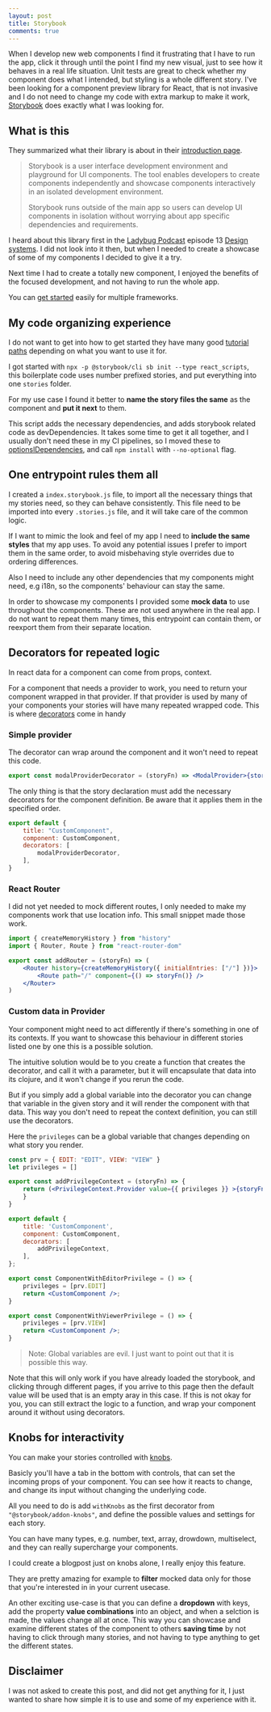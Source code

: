 ```yaml
---
layout: post
title: Storybook
comments: true
---
```


When I develop new web components I find it frustrating that I have to run the app,
click it through until the point I find my new visual, just to see how it behaves in a real life situation.
Unit tests are great to check whether my component does what I intended,
but styling is a whole different story.
I've been looking for a component preview library for React,
that is not invasive and I do not need to change my code with extra markup to make it work,
[Storybook](https://storybook.js.org/) does exactly what I was looking for.

## What is this

They summarized what their library is about in their [introduction page](https://storybook.js.org/docs/basics/introduction/).

>Storybook is a user interface development environment and playground for UI components.
>The tool enables developers to create components independently and showcase components interactively
>in an isolated development environment.
>
>Storybook runs outside of the main app so users can develop UI components in isolation without
>worrying about app specific dependencies and requirements.

I heard about this library first in the [Ladybug Podcast](https://www.ladybug.dev/) episode 13
[Design systems](https://github.com/ladybug-podcast/ladybug-website/blob/master/transcripts/13-design-systems.md).
I did not look into it then, but when I needed to create a showcase of some of my components I decided to give it a try.

Next time I had to create a totally new component, I enjoyed the benefits of the focused development, and not having to run the whole app.

You can [get started](https://storybook.js.org/docs/guides/quick-start-guide/) easily for multiple frameworks.

## My code organizing experience

I do not want to get into how to get started they have many good
[tutorial paths](https://www.learnstorybook.com/) depending on what you want to use it for.

I got started with `npx -p @storybook/cli sb init --type react_scripts`, this boilerplate code uses number prefixed stories,
and put everything into one `stories` folder.

For my use case I found it better to **name the story files the same** as the component and **put it next** to them.

This script adds the necessary dependencies, and adds storybook related code as devDependencies.
It takes some time to get it all together, and I usually don't need these in my CI pipelines,
so I moved these to [optionslDependencies](https://docs.npmjs.com/files/package.json#optionaldependencies),
and call `npm install` with `--no-optional` flag.

## One entrypoint rules them all

I created a `index.storybook.js` file, to import all the necessary things that my stories need, so they can behave consistently.
This file need to be imported into every `.stories.js` file, and it will take care of the common logic.

If I want to mimic the look and feel of my app I need to **include the same styles** that my app uses.
To avoid any potential issues I prefer to import them in the same order, to avoid misbehaving style overrides due to ordering differences.

Also I need to include any other dependencies that my components might need, e.g i18n, so the components' behaviour can stay the same.

In order to showcase my components I provided some **mock data** to use throughout the components.
These are not used anywhere in the real app.
I do not want to repeat them many times, this entrypoint can contain them, or reexport them from their separate location.

## Decorators for repeated logic

In react data for a component can come from props, context.

For a component that needs a provider to work, you need to return your component wrapped in that provider.
If that provider is used by many of your components your stories will have many repeated wrapped code.
This is where [decorators](https://storybook.js.org/docs/basics/writing-stories/#decorators) come in handy

### Simple provider

The decorator can wrap around the component and it won't need to repeat this code.

```jsx
export const modalProviderDecorator = (storyFn) => <ModalProvider>{storyFn()}</ModalProvider>
```

The only thing is that the story declaration must add the necessary decorators for the component definition.
Be aware that it applies them in the specified order.

```js
export default {
    title: "CustomComponent",
    component: CustomComponent,
    decorators: [
        modalProviderDecorator,
    ],
}
```

### React Router

I did not yet needed to mock different routes, I only needed to make my components
work that use location info. This small snippet made those work.

```jsx
import { createMemoryHistory } from "history"
import { Router, Route } from "react-router-dom"

export const addRouter = (storyFn) => (
    <Router history={createMemoryHistory({ initialEntries: ["/"] })}>
        <Route path="/" component={() => storyFn()} />
    </Router>
)
```

### Custom data in Provider

Your component might need to act differently if there's something in one of its contexts.
If you want to showcase this behaviour in different stories listed one by one this is a possible solution.

The intuitive solution would be to you create a function that creates the decorator,
and call it with a parameter, but it will encapsulate that data into its clojure, and it won't change if you rerun the code.

But if you simply add a global variable into the decorator you can change that
variable in the given story and it will render the component with that data.
This way you don't need to repeat the context definition, you can still use the decorators.

Here the `privileges` can be a global variable that changes depending on what story you render.

```jsx
const prv = { EDIT: "EDIT", VIEW: "VIEW" }
let privileges = []

export const addPrivilegeContext = (storyFn) => {
    return (<PrivilegeContext.Provider value={{ privileges }} >{storyFn()}</PrivilegeContext.Provider >)
    }
}

export default {
    title: 'CustomComponent',
    component: CustomComponent,
    decorators: [
        addPrivilegeContext,
    ],
};

export const ComponentWithEditorPrivilege = () => {
    privileges = [prv.EDIT]
    return <CustomComponent />;
}

export const ComponentWithViewerPrivilege = () => {
    privileges = [prv.VIEW]
    return <CustomComponent />;
}
```

> Note: Global variables are evil. I just want to point out that it is possible this way.

Note that this will only work if you have already loaded the storybook, and clicking through different pages,
if you arrive to this page then the default value will be used that is an empty aray in this case.
If this is not okay for you, you can still extract the logic to a function,
and wrap your component around it without using decorators.

## Knobs for interactivity

You can make your stories controlled with [knobs](https://github.com/storybookjs/storybook/tree/master/addons/knobs).

Basicly you'll have a tab in the bottom with controls, that can set the incoming props of your component.
You can see how it reacts to change, and change its input without changing the underlying code.

All you need to do is add `withKnobs` as the first decorator from `"@storybook/addon-knobs"`,
and define the possible values and settings for each story.

You can have many types, e.g. number, text, array, drowdown, multiselect,
and they can really supercharge your components.

I could create a blogpost just on knobs alone, I really enjoy this feature.

They are pretty amazing for example to **filter** mocked data only for those that you're interested in in your current usecase.

An other exciting use-case is that you can define a **dropdown** with keys, add the property **value combinations** into an object,
and when a selction is made, the values change all at once.
This way you can showcase and examine different states of the component to others **saving time**
by not having to click through many stories, and not having to type anything to get the different states.

## Disclaimer

I was not asked to create this post, and did not get anything for it,
I just wanted to share how simple it is to use and some of my experience with it.
